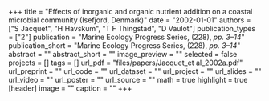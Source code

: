 +++
title = "Effects of inorganic and organic nutrient addition on a coastal microbial community (Isefjord, Denmark)"
date = "2002-01-01"
authors = ["S Jacquet", "H Havskum", "T F Thingstad", "D Vaulot"]
publication_types = ["2"]
publication = "Marine Ecology Progress Series, (228), _pp. 3–14_"
publication_short = "Marine Ecology Progress Series, (228), _pp. 3–14_"
abstract = ""
abstract_short = ""
image_preview = ""
selected = false
projects = []
tags = []
url_pdf = "files/papers/Jacquet_et al_2002a.pdf"
url_preprint = ""
url_code = ""
url_dataset = ""
url_project = ""
url_slides = ""
url_video = ""
url_poster = ""
url_source = ""
math = true
highlight = true
[header]
image = ""
caption = ""
+++
